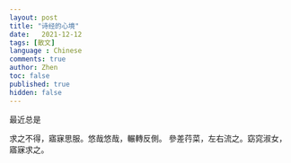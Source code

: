 ```yaml
---
layout: post
title: "诗经的心境"
date:   2021-12-12
tags: [散文]
language : Chinese
comments: true
author: Zhen
toc: false
published: true
hidden: false
---
```

最近总是


求之不得，寤寐思服。悠哉悠哉，輾轉反側。
參差荇菜，左右流之。窈窕淑女，寤寐求之。
<!--stackedit_data:
eyJoaXN0b3J5IjpbLTc2MTM4Nzk3MF19
-->